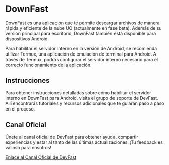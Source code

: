 # DownFast

DownFast es una aplicación que te permite descargar archivos de manera rápida y eficiente de la nube UO (actualmente en fase beta). Además de su versión principal para escritorio, DownFast también está disponible para dispositivos Android.

Para habilitar el servidor interno en la versión de Android, se recomienda utilizar Termux, una aplicación de emulación de terminal para Android. A través de Termux, podrás configurar el servidor interno necesario para el correcto funcionamiento de la aplicación.

## Instrucciones

Para obtener instrucciones detalladas sobre cómo habilitar el servidor interno en DownFast para Android, visita el grupo de soporte de DevFast. Allí encontrarás tutoriales y recursos adicionales que te guiarán paso a paso en el proceso.

## Canal Oficial

Únete al canal oficial de DevFast para obtener ayuda, compartir experiencias y estar al tanto de las últimas actualizaciones. ¡Tu feedback es valioso para nosotros!

[Enlace al Canal Oficial de DevFast](https://t.me/dev_fast_proyect)
